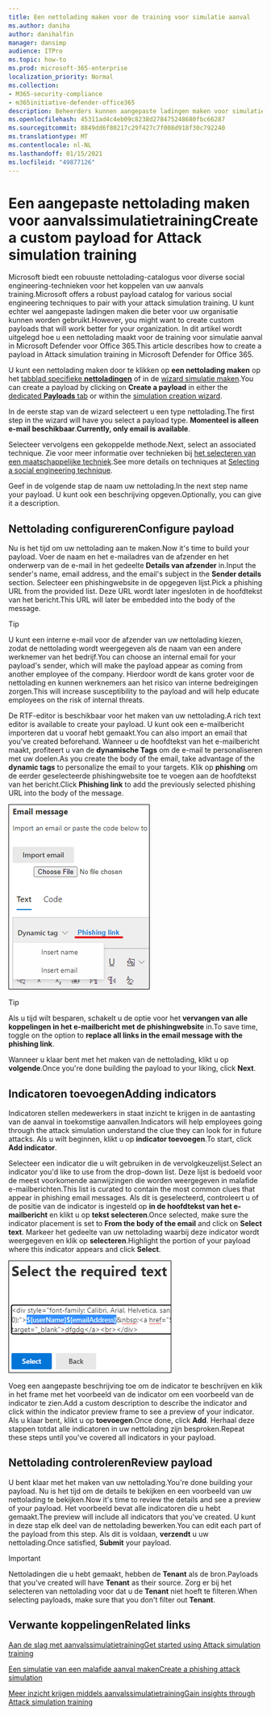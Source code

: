 ```yaml
---
title: Een nettolading maken voor de training voor simulatie aanval
ms.author: daniha
author: danihalfin
manager: dansimp
audience: ITPro
ms.topic: how-to
ms.prod: microsoft-365-enterprise
localization_priority: Normal
ms.collection:
- M365-security-compliance
- m365initiative-defender-office365
description: Beheerders kunnen aangepaste ladingen maken voor simulatie van aanvals vaardigheden in Microsoft Defender voor Office 365.
ms.openlocfilehash: 45311ad4c4eb09c8238d278475248680fbc66287
ms.sourcegitcommit: 8849dd6f80217c29f427c7f008d918f30c792240
ms.translationtype: MT
ms.contentlocale: nl-NL
ms.lasthandoff: 01/15/2021
ms.locfileid: "49877126"
---
```

# <a name="create-a-custom-payload-for-attack-simulation-training"></a><span data-ttu-id="b420d-103">Een aangepaste nettolading maken voor aanvalssimulatietraining</span><span class="sxs-lookup"><span data-stu-id="b420d-103">Create a custom payload for Attack simulation training</span></span>

<span data-ttu-id="b420d-104">Microsoft biedt een robuuste nettolading-catalogus voor diverse social engineering-technieken voor het koppelen van uw aanvals training.</span><span class="sxs-lookup"><span data-stu-id="b420d-104">Microsoft offers a robust payload catalog for various social engineering techniques to pair with your attack simulation training.</span></span> <span data-ttu-id="b420d-105">U kunt echter wel aangepaste ladingen maken die beter voor uw organisatie kunnen worden gebruikt.</span><span class="sxs-lookup"><span data-stu-id="b420d-105">However, you might want to create custom payloads that will work better for your organization.</span></span> <span data-ttu-id="b420d-106">In dit artikel wordt uitgelegd hoe u een nettolading maakt voor de training voor simulatie aanval in Microsoft Defender voor Office 365.</span><span class="sxs-lookup"><span data-stu-id="b420d-106">This article describes how to create a payload in Attack simulation training in Microsoft Defender for Office 365.</span></span>

<span data-ttu-id="b420d-107">U kunt een nettolading maken door te klikken op **een nettolading maken** op het [tabblad specifieke **nettoladingen**](https://security.microsoft.com/attacksimulator?viewid=payload) of in de [wizard simulatie maken](attack-simulation-training.md#selecting-a-payload).</span><span class="sxs-lookup"><span data-stu-id="b420d-107">You can create a payload by clicking on **Create a payload** in either the [dedicated **Payloads** tab](https://security.microsoft.com/attacksimulator?viewid=payload) or within the [simulation creation wizard](attack-simulation-training.md#selecting-a-payload).</span></span>

<span data-ttu-id="b420d-108">In de eerste stap van de wizard selecteert u een type nettolading.</span><span class="sxs-lookup"><span data-stu-id="b420d-108">The first step in the wizard will have you select a payload type.</span></span> <span data-ttu-id="b420d-109">**Momenteel is alleen e-mail beschikbaar**.</span><span class="sxs-lookup"><span data-stu-id="b420d-109">**Currently, only email is available**.</span></span>

<span data-ttu-id="b420d-110">Selecteer vervolgens een gekoppelde methode.</span><span class="sxs-lookup"><span data-stu-id="b420d-110">Next, select an associated technique.</span></span> <span data-ttu-id="b420d-111">Zie voor meer informatie over technieken bij [het selecteren van een maatschappelijke techniek](attack-simulation-training.md#selecting-a-social-engineering-technique).</span><span class="sxs-lookup"><span data-stu-id="b420d-111">See more details on techniques at [Selecting a social engineering technique](attack-simulation-training.md#selecting-a-social-engineering-technique).</span></span>

<span data-ttu-id="b420d-112">Geef in de volgende stap de naam uw nettolading.</span><span class="sxs-lookup"><span data-stu-id="b420d-112">In the next step name your payload.</span></span> <span data-ttu-id="b420d-113">U kunt ook een beschrijving opgeven.</span><span class="sxs-lookup"><span data-stu-id="b420d-113">Optionally, you can give it a description.</span></span>

## <a name="configure-payload"></a><span data-ttu-id="b420d-114">Nettolading configureren</span><span class="sxs-lookup"><span data-stu-id="b420d-114">Configure payload</span></span>

<span data-ttu-id="b420d-115">Nu is het tijd om uw nettolading aan te maken.</span><span class="sxs-lookup"><span data-stu-id="b420d-115">Now it's time to build your payload.</span></span> <span data-ttu-id="b420d-116">Voer de naam en het e-mailadres van de afzender en het onderwerp van de e-mail in het gedeelte **Details van afzender** in.</span><span class="sxs-lookup"><span data-stu-id="b420d-116">Input the sender's name, email address, and the email's subject in the **Sender details** section.</span></span> <span data-ttu-id="b420d-117">Selecteer een phishingwebsite in de opgegeven lijst.</span><span class="sxs-lookup"><span data-stu-id="b420d-117">Pick a phishing URL from the provided list.</span></span> <span data-ttu-id="b420d-118">Deze URL wordt later ingesloten in de hoofdtekst van het bericht.</span><span class="sxs-lookup"><span data-stu-id="b420d-118">This URL will later be embedded into the body of the message.</span></span>

> [!TIP]
> <span data-ttu-id="b420d-119">U kunt een interne e-mail voor de afzender van uw nettolading kiezen, zodat de nettolading wordt weergegeven als de naam van een andere werknemer van het bedrijf.</span><span class="sxs-lookup"><span data-stu-id="b420d-119">You can choose an internal email for your payload's sender, which will make the payload appear as coming from another employee of the company.</span></span> <span data-ttu-id="b420d-120">Hierdoor wordt de kans groter voor de nettolading en kunnen werknemers aan het risico van interne bedreigingen zorgen.</span><span class="sxs-lookup"><span data-stu-id="b420d-120">This will increase susceptibility to the payload and will help educate employees on the risk of internal threats.</span></span>

<span data-ttu-id="b420d-121">De RTF-editor is beschikbaar voor het maken van uw nettolading.</span><span class="sxs-lookup"><span data-stu-id="b420d-121">A rich text editor is available to create your payload.</span></span> <span data-ttu-id="b420d-122">U kunt ook een e-mailbericht importeren dat u vooraf hebt gemaakt.</span><span class="sxs-lookup"><span data-stu-id="b420d-122">You can also import an email that you've created beforehand.</span></span> <span data-ttu-id="b420d-123">Wanneer u de hoofdtekst van het e-mailbericht maakt, profiteert u van de **dynamische Tags** om de e-mail te personaliseren met uw doelen.</span><span class="sxs-lookup"><span data-stu-id="b420d-123">As you create the body of the email, take advantage of the **dynamic tags** to personalize the email to your targets.</span></span> <span data-ttu-id="b420d-124">Klik op **phishing** om de eerder geselecteerde phishingwebsite toe te voegen aan de hoofdtekst van het bericht.</span><span class="sxs-lookup"><span data-stu-id="b420d-124">Click **Phishing link** to add the previously selected phishing URL into the body of the message.</span></span>

![Phishing en dynamische Tags gemarkeerd in het maken van nettolading voor Microsoft Defender voor Office 365](../../media/attack-sim-preview-payload-email-body.png)

> [!TIP]
> <span data-ttu-id="b420d-126">Als u tijd wilt besparen, schakelt u de optie voor het **vervangen van alle koppelingen in het e-mailbericht met de phishingwebsite** in.</span><span class="sxs-lookup"><span data-stu-id="b420d-126">To save time, toggle on the option to **replace all links in the email message with the phishing link**.</span></span>

<span data-ttu-id="b420d-127">Wanneer u klaar bent met het maken van de nettolading, klikt u op **volgende**.</span><span class="sxs-lookup"><span data-stu-id="b420d-127">Once you're done building the payload to your liking, click **Next**.</span></span>

## <a name="adding-indicators"></a><span data-ttu-id="b420d-128">Indicatoren toevoegen</span><span class="sxs-lookup"><span data-stu-id="b420d-128">Adding indicators</span></span>

<span data-ttu-id="b420d-129">Indicatoren stellen medewerkers in staat inzicht te krijgen in de aantasting van de aanval in toekomstige aanvallen.</span><span class="sxs-lookup"><span data-stu-id="b420d-129">Indicators will help employees going through the attack simulation understand the clue they can look for in future attacks.</span></span> <span data-ttu-id="b420d-130">Als u wilt beginnen, klikt u op **indicator toevoegen**.</span><span class="sxs-lookup"><span data-stu-id="b420d-130">To start, click **Add indicator**.</span></span>

<span data-ttu-id="b420d-131">Selecteer een indicator die u wilt gebruiken in de vervolgkeuzelijst.</span><span class="sxs-lookup"><span data-stu-id="b420d-131">Select an indicator you'd like to use from the drop-down list.</span></span> <span data-ttu-id="b420d-132">Deze lijst is bedoeld voor de meest voorkomende aanwijzingen die worden weergegeven in malafide e-mailberichten.</span><span class="sxs-lookup"><span data-stu-id="b420d-132">This list is curated to contain the most common clues that appear in phishing email messages.</span></span> <span data-ttu-id="b420d-133">Als dit is geselecteerd, controleert u of de positie van de indicator is ingesteld op **in de hoofdtekst van het e-mailbericht** en klikt u op **tekst selecteren**.</span><span class="sxs-lookup"><span data-stu-id="b420d-133">Once selected, make sure the indicator placement is set to **From the body of the email** and click on **Select text**.</span></span> <span data-ttu-id="b420d-134">Markeer het gedeelte van uw nettolading waarbij deze indicator wordt weergegeven en klik op **selecteren**.</span><span class="sxs-lookup"><span data-stu-id="b420d-134">Highlight the portion of your payload where this indicator appears and click **Select**.</span></span>

![Gemarkeerde tekst in de berichttekst die moet worden toegevoegd aan een indicator voor simulatie van aanvals training](../../media/attack-sim-preview-select-text.png)

<span data-ttu-id="b420d-136">Voeg een aangepaste beschrijving toe om de indicator te beschrijven en klik in het frame met het voorbeeld van de indicator om een voorbeeld van de indicator te zien.</span><span class="sxs-lookup"><span data-stu-id="b420d-136">Add a custom description to describe the indicator and click within the indicator preview frame to see a preview of your indicator.</span></span> <span data-ttu-id="b420d-137">Als u klaar bent, klikt u op **toevoegen**.</span><span class="sxs-lookup"><span data-stu-id="b420d-137">Once done, click **Add**.</span></span> <span data-ttu-id="b420d-138">Herhaal deze stappen totdat alle indicatoren in uw nettolading zijn besproken.</span><span class="sxs-lookup"><span data-stu-id="b420d-138">Repeat these steps until you've covered all indicators in your payload.</span></span>

## <a name="review-payload"></a><span data-ttu-id="b420d-139">Nettolading controleren</span><span class="sxs-lookup"><span data-stu-id="b420d-139">Review payload</span></span>

<span data-ttu-id="b420d-140">U bent klaar met het maken van uw nettolading.</span><span class="sxs-lookup"><span data-stu-id="b420d-140">You're done building your payload.</span></span> <span data-ttu-id="b420d-141">Nu is het tijd om de details te bekijken en een voorbeeld van uw nettolading te bekijken.</span><span class="sxs-lookup"><span data-stu-id="b420d-141">Now it's time to review the details and see a preview of your payload.</span></span> <span data-ttu-id="b420d-142">Het voorbeeld bevat alle indicatoren die u hebt gemaakt.</span><span class="sxs-lookup"><span data-stu-id="b420d-142">The preview will include all indicators that you've created.</span></span> <span data-ttu-id="b420d-143">U kunt in deze stap elk deel van de nettolading bewerken.</span><span class="sxs-lookup"><span data-stu-id="b420d-143">You can edit each part of the payload from this step.</span></span> <span data-ttu-id="b420d-144">Als dit is voldaan, **verzendt** u uw nettolading.</span><span class="sxs-lookup"><span data-stu-id="b420d-144">Once satisfied, **Submit** your payload.</span></span>

> [!IMPORTANT]
> <span data-ttu-id="b420d-145">Nettoladingen die u hebt gemaakt, hebben de **Tenant** als de bron.</span><span class="sxs-lookup"><span data-stu-id="b420d-145">Payloads that you've created will have **Tenant** as their source.</span></span> <span data-ttu-id="b420d-146">Zorg er bij het selecteren van nettolading voor dat u de **Tenant** niet hoeft te filteren.</span><span class="sxs-lookup"><span data-stu-id="b420d-146">When selecting payloads, make sure that you don't filter out **Tenant**.</span></span>

## <a name="related-links"></a><span data-ttu-id="b420d-147">Verwante koppelingen</span><span class="sxs-lookup"><span data-stu-id="b420d-147">Related links</span></span>

[<span data-ttu-id="b420d-148">Aan de slag met aanvalssimulatietraining</span><span class="sxs-lookup"><span data-stu-id="b420d-148">Get started using Attack simulation training</span></span>](attack-simulation-training-get-started.md)

[<span data-ttu-id="b420d-149">Een simulatie van een malafide aanval maken</span><span class="sxs-lookup"><span data-stu-id="b420d-149">Create a phishing attack simulation</span></span>](attack-simulation-training.md)

[<span data-ttu-id="b420d-150">Meer inzicht krijgen middels aanvalssimulatietraining</span><span class="sxs-lookup"><span data-stu-id="b420d-150">Gain insights through Attack simulation training</span></span>](attack-simulation-training-insights.md)
